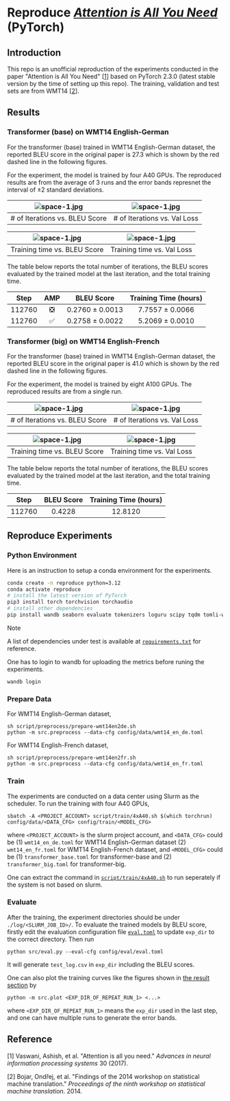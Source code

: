 # Reproduce [*Attention is All You Need*](https://proceedings.neurips.cc/paper/2017/file/3f5ee243547dee91fbd053c1c4a845aa-Paper.pdf) (PyTorch)

## Introduction

This repo is an unofficial reproduction of the experiments conducted in the paper "Attention is All You Need" [[1](#reference)] based on PyTorch 2.3.0 (latest stable version by the time of setting up this repo). The training, validation and test sets are from WMT14 [[2](#reference)].

## Results

### Transformer (base) on WMT14 English-German

For the transformer (base) trained in WMT14 English-German dataset, the reported BLEU score in the original paper is 27.3 which is shown by the red dashed line in the following figures.

For the experiment, the model is trained by four A40 GPUs. The reproduced results are from the average of 3 runs and the error bands represnet the interval of $\pm2$ standard deviations.

| ![space-1.jpg](./doc/transformer-base_en-de/step_vs_bleu.png) | ![space-1.jpg](./doc/transformer-base_en-de/step_vs_valloss.png)
|:--:| :--: |
| # of Iterations vs. BLEU Score | # of Iterations vs. Val Loss |

| ![space-1.jpg](./doc/transformer-base_en-de/time_vs_bleu.png) | ![space-1.jpg](./doc/transformer-base_en-de/time_vs_valloss.png)
|:--:| :--: |
| Training time vs. BLEU Score | Training time vs. Val Loss |

The table below reports the total number of iterations, the BLEU scores evaluated by the trained model at the last iteration, and the total training time.

|  Step  |        AMP         |   BLEU Score    | Training Time (hours) |
|:------:|:------------------:|:---------------:|:---------------------:|
| 112760 | :negative_squared_cross_mark: | 0.2760 ± 0.0013 |    7.7557 ± 0.0066    |
| 112760 | :white_check_mark: | 0.2758 ± 0.0022 |    5.2069 ± 0.0010    |


### Transformer (big) on WMT14 English-French
For the transformer (base) trained in WMT14 English-German dataset, the reported BLEU score in the original paper is 41.0 which is shown by the red dashed line in the following figures.

For the experiment, the model is trained by eight A100 GPUs. The reproduced results are from a single run.

| ![space-1.jpg](./doc/transformer-big_en-fr/step_vs_bleu.png) | ![space-1.jpg](./doc/transformer-big_en-fr/step_vs_valloss.png)
|:--:| :--: |
| # of Iterations vs. BLEU Score | # of Iterations vs. Val Loss |

| ![space-1.jpg](./doc/transformer-big_en-fr/time_vs_bleu.png) | ![space-1.jpg](./doc/transformer-big_en-fr/time_vs_valloss.png)
|:--:| :--: |
| Training time vs. BLEU Score | Training time vs. Val Loss |

The table below reports the total number of iterations, the BLEU scores evaluated by the trained model at the last iteration, and the total training time.

|  Step  |    BLEU Score   | Training Time (hours) |
|:------:|:---------------:|:---------------------:|
| 112760 |     0.4228      |        12.8120        |


## Reproduce Experiments

### Python Environment

Here is an instruction to setup a conda environment for the experiments.

```bash
conda create -n reproduce python=3.12
conda activate reproduce
# install the latest version of PyTorch
pip3 install torch torchvision torchaudio
# install other dependencies
pip install wandb seaborn evaluate tokenizers loguru scipy tqdm tomli-w pydantic
```

> [!NOTE]
> A list of dependencies under test is available at [`requirements.txt`](./requirements.txt) for reference.

One has to login to wandb for uploading the metrics before runing the experiments.
```
wandb login
```

### Prepare Data

For WMT14 English-German dataset,
```
sh script/preprocess/prepare-wmt14en2de.sh
python -m src.preprocess --data-cfg config/data/wmt14_en_de.toml
```

For WMT14 English-French dataset,
```
sh script/preprocess/prepare-wmt14en2fr.sh
python -m src.preprocess --data-cfg config/data/wmt14_en_fr.toml
```

### Train

The experiments are conducted on a data center using Slurm as the scheduler. To run the training with four A40 GPUs, 

```
sbatch -A <PROJECT_ACCOUNT> script/train/4xA40.sh $(which torchrun) config/data/<DATA_CFG> config/train/<MODEL_CFG>
```
where `<PROJECT_ACCOUNT>` is the slurm project account, and `<DATA_CFG>` could be (1) `wmt14_en_de.toml` for WMT14 English-German dataset (2) `wmt14_en_fr.toml` for WMT14 English-French dataset, and `<MODEL_CFG>` could be (1) `transformer_base.toml` for transformer-base and (2) `transformer_big.toml` for transformer-big.

One can extract the command in [`script/train/4xA40.sh`](./script/train/4xA40.sh) to run seperately if the system is not based on slurm.

### Evaluate

After the training, the experiment directories should be under `./log/<SLURM_JOB_ID>/`. To evaluate the trained models by BLEU score, firstly edit the evaluation configuration file [`eval.toml`](./config/eval/eval.toml) to update `exp_dir` to the correct directory. Then run
```
python src/eval.py --eval-cfg config/eval/eval.toml
```
It will generate `test_log.csv` in `exp_dir` including the BLEU scores.

One can also plot the training curves like the figures shown in [the result section](#results) by
```
python -m src.plot <EXP_DIR_OF_REPEAT_RUN_1> <...>
```
where `<EXP_DIR_OF_REPEAT_RUN_1>` means the `exp_dir` used in the last step, and one can have multiple runs to generate the error bands.

## Reference

[1] Vaswani, Ashish, et al. "Attention is all you need." *Advances in neural information processing systems* 30 (2017).

[2] Bojar, Ondřej, et al. "Findings of the 2014 workshop on statistical machine translation." *Proceedings of the ninth workshop on statistical machine translation*. 2014.